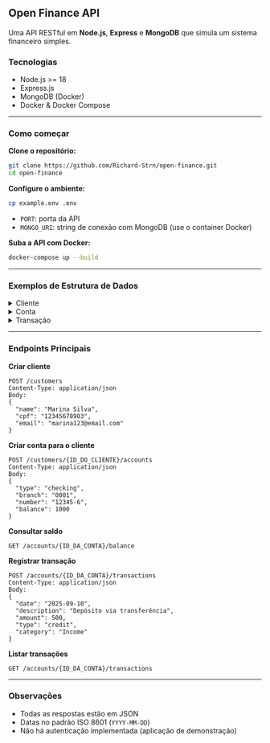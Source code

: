 ## Open Finance API

Uma API RESTful em **Node.js**, **Express** e **MongoDB** que simula um sistema financeiro simples.
### Tecnologias

- Node.js >= 18
- Express.js
- MongoDB (Docker)
- Docker & Docker Compose

---

### Como começar

**Clone o repositório:**
```bash
git clone https://github.com/Richard-Strn/open-finance.git
cd open-finance
```

**Configure o ambiente:**
```bash
cp example.env .env
```
- `PORT`: porta da API
- `MONGO_URI`: string de conexão com MongoDB (use o container Docker)

**Suba a API com Docker:**
```bash
docker-compose up --build
```

---

### Exemplos de Estrutura de Dados

<details>
<summary>Cliente</summary>

```json
{
  "_id": "cus_001",
  "name": "Maria Silva",
  "cpf": "12345678900",
  "email": "maria@email.com",
  "accounts": []
}
```
</details>

<details>
<summary>Conta</summary>

```json
{
  "_id": "acc_001",
  "type": "checking",
  "branch": "0001",
  "number": "12345-6",
  "balance": 2500.75,
  "transactions": []
}
```
</details>

<details>
<summary>Transação</summary>

```json
{
  "_id": "txn_001",
  "date": "2025-09-16",
  "description": "Depósito via TED",
  "amount": 500,
  "type": "credit",
  "category": "Income"
}
```
</details>

---

### Endpoints Principais

**Criar cliente**
```http
POST /customers
Content-Type: application/json
Body:
{
  "name": "Marina Silva",
  "cpf": "12345678903",
  "email": "marina123@email.com"
}
```

**Criar conta para o cliente**
```http
POST /customers/{ID_DO_CLIENTE}/accounts
Content-Type: application/json
Body:
{
  "type": "checking",
  "branch": "0001",
  "number": "12345-6",
  "balance": 1000
}
```

**Consultar saldo**
```http
GET /accounts/{ID_DA_CONTA}/balance
```

**Registrar transação**
```http
POST /accounts/{ID_DA_CONTA}/transactions
Content-Type: application/json
Body:
{
  "date": "2025-09-10",
  "description": "Depósito via transferência",
  "amount": 500,
  "type": "credit",
  "category": "Income"
}
```

**Listar transações**
```http
GET /accounts/{ID_DA_CONTA}/transactions
```

---

### Observações

- Todas as respostas estão em JSON
- Datas no padrão ISO 8601 (`YYYY-MM-DD`)
- Não há autenticação implementada (aplicação de demonstração)